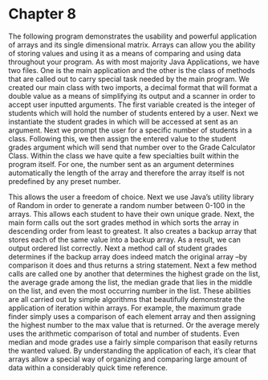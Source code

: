 Chapter 8
=========
The following program demonstrates the usability and powerful application of arrays and its single dimensional matrix.
Arrays can allow you the ability of storing values and using it as a means of comparing and using data throughout your program.
As with most majority Java Applications, we have two files.
One is the main application and the other is the class of methods that are called out to carry special task needed by the main program.
We created our main class with two imports, a decimal format that will format a double value as a means of simplifying its output and a scanner in order to accept user inputted arguments.
The first variable created is the integer of students which will hold the number of students entered by a user.
Next we instantiate the student grades in which will be accessed at sent as an argument.
Next we prompt the user for a specific number of students in a class.
Following this, we then assign the entered value to the student grades argument which will send that number over to the Grade Calculator Class.
Within the class we have quite a few specialties built within the program itself.
For one, the number sent as an argument determines automatically the length of the array and therefore the array itself is not predefined by any preset number.

This allows the user a freedom of choice.
Next we use Java’s utility library of Random in order to generate a random number between 0-100 in the arrays.
This allows each student to have their own unique grade.
Next, the main form calls out the sort grades method in which sorts the array in descending order from least to greatest.
It also creates a backup array that stores each of the same value into a backup array.
As a result, we can output ordered list correctly.
Next a method call of student grades determines if the backup array does indeed match the original array –by comparison it does and thus returns a string statement.
Next a few method calls are called one by another that determines the highest grade on the list, the average grade among the list, the median grade that lies in the middle on the list, and even the most occurring number in the list.
These abilities are all carried out by simple algorithms that beautifully demonstrate the application of iteration within arrays.
For example, the maximum grade finder simply uses a comparison of each element array and then assigning the highest number to the max value that is returned.
Or the average merely uses the arithmetic comparison of total and number of students.
Even median and mode grades use a fairly simple comparison that easily returns the wanted valued.
By understanding the application of each, it’s clear that arrays allow a special way of organizing and comparing large amount of data within a considerably quick time reference.
